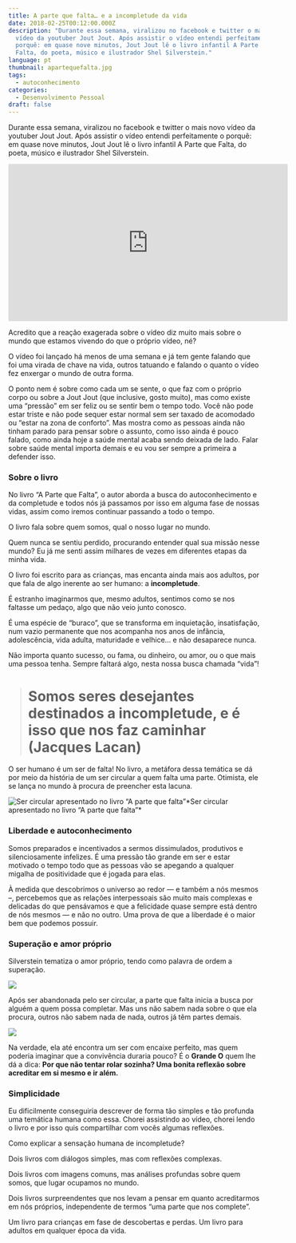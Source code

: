 ```yaml
---
title: A parte que falta… e a incompletude da vida
date: 2018-02-25T00:12:00.000Z
description: "Durante essa semana, viralizou no facebook e twitter o mais novo
  vídeo da youtuber Jout Jout. Após assistir o vídeo entendi perfeitamente o
  porquê: em quase nove minutos, Jout Jout lê o livro infantil A Parte que
  Falta, do poeta, músico e ilustrador Shel Silverstein."
language: pt
thumbnail: apartequefalta.jpg
tags:
  - autoconhecimento
categories:
  - Desenvolvimento Pessoal
draft: false
---
```

Durante essa semana, viralizou no facebook e twitter o mais novo vídeo da youtuber Jout Jout. Após assistir o vídeo entendi perfeitamente o porquê: em quase nove minutos, Jout Jout lê o livro infantil A Parte que Falta, do poeta, músico e ilustrador Shel Silverstein.

<center><iframe width="560" height="315" src="https://www.youtube.com/embed/GFuNTV-hi9M" frameborder="0" allowfullscreen></iframe></center>

Acredito que a reação exagerada sobre o vídeo diz muito mais sobre o mundo que estamos vivendo do que o próprio vídeo, né?

O vídeo foi lançado há menos de uma semana e já tem gente falando que foi uma virada de chave na vida, outros tatuando e falando o quanto o vídeo fez enxergar o mundo de outra forma.

O ponto nem é sobre como cada um se sente, o que faz com o próprio corpo ou sobre a Jout Jout (que inclusive, gosto muito), mas como existe uma “pressão” em ser feliz ou se sentir bem o tempo todo. Você não pode estar triste e não pode sequer estar normal sem ser taxado de acomodado ou “estar na zona de conforto”. Mas mostra como as pessoas ainda não tinham parado para pensar sobre o assunto, como isso ainda é pouco falado, como ainda hoje a saúde mental acaba sendo deixada de lado. Falar sobre saúde mental importa demais e eu vou ser sempre a primeira a defender isso.

### Sobre o livro

No livro “A Parte que Falta”, o autor aborda a busca do autoconhecimento e da completude e todos nós já passamos por isso em alguma fase de nossas vidas, assim como iremos continuar passando a todo o tempo.

O livro fala sobre quem somos, qual o nosso lugar no mundo.

Quem nunca se sentiu perdido, procurando entender qual sua missão nesse mundo? Eu já me senti assim milhares de vezes em diferentes etapas da minha vida.

O livro foi escrito para as crianças, mas encanta ainda mais aos adultos, por que fala de algo inerente ao ser humano: a **incompletude**.

É estranho imaginarmos que, mesmo adultos, sentimos como se nos faltasse um pedaço, algo que não veio junto conosco.

É uma espécie de “buraco”, que se transforma em inquietação, insatisfação, num vazio permanente que nos acompanha nos anos de infância, adolescência, vida adulta, maturidade e velhice… e não desaparece nunca.

Não importa quanto sucesso, ou fama, ou dinheiro, ou amor, ou o que mais uma pessoa tenha. Sempre faltará algo, nesta nossa busca chamada “vida”!
> # Somos seres desejantes destinados a incompletude, e é isso que nos faz caminhar (Jacques Lacan)

O ser humano é um ser de falta! No livro, a metáfora dessa temática se dá por meio da história de um ser circular a quem falta uma parte. Otimista, ele se lança no mundo à procura de preencher esta lacuna.

![Ser circular apresentado no livro “A parte que falta”](https://cdn-images-1.medium.com/max/2000/0*MbNyl7CCrhW47fKy.)*Ser circular apresentado no livro “A parte que falta”*

### Liberdade e autoconhecimento

Somos preparados e incentivados a sermos dissimulados, produtivos e silenciosamente infelizes. É uma pressão tão grande em ser e estar motivado o tempo todo que as pessoas vão se apegando a qualquer migalha de positividade que é jogada para elas.

À medida que descobrimos o universo ao redor — e também a nós mesmos –, percebemos que as relações interpessoais são muito mais complexas e delicadas do que pensávamos e que a felicidade quase sempre está dentro de nós mesmos — e não no outro. Uma prova de que a liberdade é o maior bem que podemos possuir.

### Superação e amor próprio

Silverstein tematiza o amor próprio, tendo como palavra de ordem a superação.

![](https://cdn-images-1.medium.com/max/2000/0*LgNLmC6f2KElyQst.jpg)

Após ser abandonada pelo ser circular, a parte que falta inicia a busca por alguém a quem possa completar. Mas uns não sabem nada sobre o que ela procura, outros não sabem nada de nada, outros já têm partes demais.

![](https://cdn-images-1.medium.com/max/2000/0*amjbLXnzVqtuS64r.jpg)

Na verdade, ela até encontra um ser com encaixe perfeito, mas quem poderia imaginar que a convivência duraria pouco? É o **Grande O** quem lhe dá a dica: **Por que não tentar rolar sozinha? Uma bonita reflexão sobre acreditar em si mesmo e ir além.**

### Simplicidade

Eu dificilmente conseguiria descrever de forma tão simples e tão profunda uma temática humana como essa. Chorei assistindo ao vídeo, chorei lendo o livro e por isso quis compartilhar com vocês algumas reflexões.

Como explicar a sensação humana de incompletude?

Dois livros com diálogos simples, mas com reflexões complexas.

Dois livros com imagens comuns, mas análises profundas sobre quem somos, que lugar ocupamos no mundo.

Dois livros surpreendentes que nos levam a pensar em quanto acreditarmos em nós próprios, independente de termos “uma parte que nos complete”.

Um livro para crianças em fase de descobertas e perdas. Um livro para adultos em qualquer época da vida.